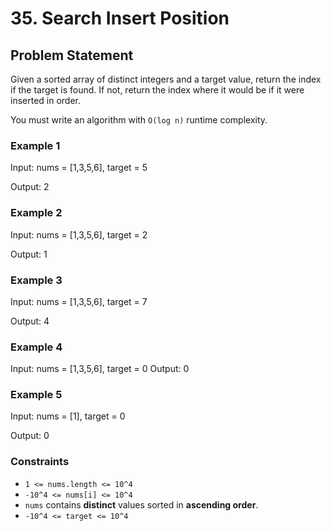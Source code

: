 # 35. Search Insert Position

## Problem Statement

Given a sorted array of distinct integers and a target value, return the index if the target is found. If not, return the index where it would be if it were inserted in order.

You must write an algorithm with `O(log n)` runtime complexity.

### Example 1

Input: nums = [1,3,5,6], target = 5
<p>Output: 2

### Example 2

Input: nums = [1,3,5,6], target = 2
<p>Output: 1

### Example 3

Input: nums = [1,3,5,6], target = 7
<p>Output: 4

### Example 4

Input: nums = [1,3,5,6], target = 0
Output: 0

### Example 5

Input: nums = [1], target = 0
<p>Output: 0

### Constraints

- `1 <= nums.length <= 10^4`
- `-10^4 <= nums[i] <= 10^4`
- `nums` contains **distinct** values sorted in **ascending order**.
- `-10^4 <= target <= 10^4`

